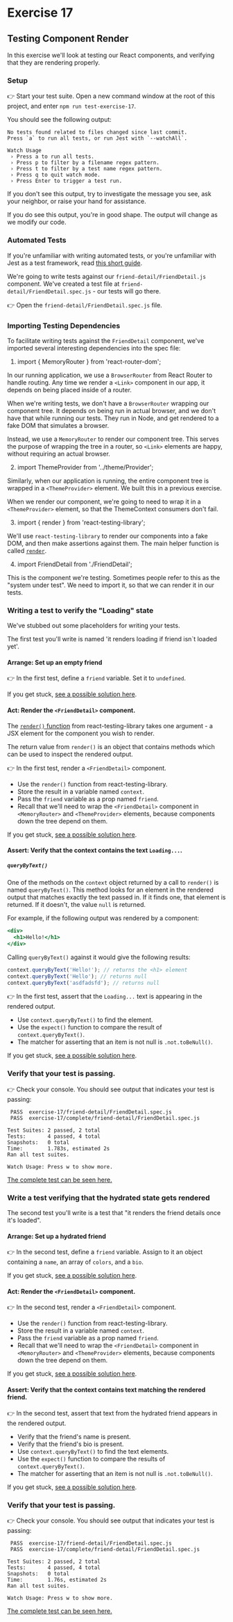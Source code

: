 # Exercise 17

## Testing Component Render

In this exercise we'll look at testing our React components, and verifying that they are rendering properly.

### Setup

👉 Start your test suite. Open a new command window at the root of this project, and enter `npm run test-exercise-17`.

You should see the following output:

```
No tests found related to files changed since last commit.
Press `a` to run all tests, or run Jest with `--watchAll`.

Watch Usage
 › Press a to run all tests.
 › Press p to filter by a filename regex pattern.
 › Press t to filter by a test name regex pattern.
 › Press q to quit watch mode.
 › Press Enter to trigger a test run.
```

If you don't see this output, try to investigate the message you see, ask your neighbor, or raise your hand for assistance.

If you do see this output, you're in good shape. The output will change as we modify our code.

### Automated Tests

If you're unfamiliar with writing automated tests, or you're unfamiliar with Jest as a test framework, read [this short guide](../junk-drawer/TESTING.md).

We're going to write tests against our `friend-detail/FriendDetail.js` component. We've created a test file at `friend-detail/FriendDetail.spec.js` - our tests will go there.

👉 Open the `friend-detail/FriendDetail.spec.js` file.

### Importing Testing Dependencies

To facilitate writing tests against the `FriendDetail` component, we've imported several interesting dependencies into the spec file:

1. import { MemoryRouter } from 'react-router-dom';

In our running application, we use a `BrowserRouter` from React Router to handle routing. Any time we render a `<Link>` component in our app, it depends on being placed inside of a router.

When we're writing tests, we don't have a `BrowserRouter` wrapping our component tree. It depends on being run in actual browser, and we don't have that while running our tests. They run in Node, and get rendered to a fake DOM that simulates a browser.

Instead, we use a `MemoryRouter` to render our component tree. This serves the purpose of wrapping the tree in a router, so `<Link>` elements are happy, without requiring an actual browser.

2. import ThemeProvider from '../theme/Provider';

Similarly, when our application is running, the entire component tree is wrapped in a `<ThemeProvider>` element. We built this in a previous exercise.

When we render our component, we're going to need to wrap it in a `<ThemeProvider>` element, so that the ThemeContext consumers don't fail.

3. import { render } from 'react-testing-library';

We'll use `react-testing-library` to render our components into a fake DOM, and then make assertions against them. The main helper function is called [`render`](https://github.com/kentcdodds/react-testing-library#render).

4. import FriendDetail from './FriendDetail';

This is the component we're testing. Sometimes people refer to this as the "system under test". We need to import it, so that we can render it in our tests.

### Writing a test to verify the "Loading" state

We've stubbed out some placeholders for writing your tests.

The first test you'll write is named 'it renders loading if friend isn`t loaded yet'.

#### Arrange: Set up an empty friend

👉 In the first test, define a `friend` variable. Set it to `undefined`.

If you get stuck, [see a possible solution here](./SOLUTIONS.md#loading-arrange).

#### Act: Render the `<FriendDetail>` component.

The [`render()` function](https://github.com/kentcdodds/react-testing-library#render) from react-testing-library takes one argument - a JSX element for the component you wish to render.

The return value from `render()` is an object that contains methods which can be used to inspect the rendered output.

👉 In the first test, render a `<FriendDetail>` component.

- Use the `render()` function from react-testing-library.
- Store the result in a variable named `context`.
- Pass the `friend` variable as a prop named `friend`.
- Recall that we'll need to wrap the `<FriendDetail>` component in `<MemoryRouter>` and `<ThemeProvider>` elements, because components down the tree depend on them.

If you get stuck, [see a possible solution here](./SOLUTIONS.md#loading-act).

#### Assert: Verify that the context contains the text `Loading...`.

##### `queryByText()`

One of the methods on the `context` object returned by a call to `render()` is named `queryByText()`. This method looks for an element in the rendered output that matches exactly the text passed in. If it finds one, that element is returned. If it doesn't, the value `null` is returned.

For example, if the following output was rendered by a component:

```jsx
<div>
  <h1>Hello!</h1>
</div>
```

Calling `queryByText()` against it would give the following results:

```jsx
context.queryByText('Hello!'); // returns the <h1> element
context.queryByText('Hello'); // returns null
context.queryByText('asdfadsfd'); // returns null
```

👉 In the first test, assert that the `Loading...` text is appearing in the rendered output.

- Use `context.queryByText()` to find the element.
- Use the `expect()` function to compare the result of `context.queryByText()`.
- The matcher for asserting that an item is not null is `.not.toBeNull()`.

If you get stuck, [see a possible solution here](./SOLUTIONS.md#loading-assert).

### Verify that your test is passing.

👉 Check your console. You should see output that indicates your test is passing:

```
 PASS  exercise-17/friend-detail/FriendDetail.spec.js
 PASS  exercise-17/complete/friend-detail/FriendDetail.spec.js

Test Suites: 2 passed, 2 total
Tests:       4 passed, 4 total
Snapshots:   0 total
Time:        1.783s, estimated 2s
Ran all test suites.

Watch Usage: Press w to show more.
```

[The complete test can be seen here.](./SOLUTIONS.md#loading-complete-test)

### Write a test verifying that the hydrated state gets rendered

The second test you'll write is a test that "it renders the friend details once it's loaded".

#### Arrange: Set up a hydrated friend

👉 In the second test, define a `friend` variable. Assign to it an object containing a `name`, an array of `colors`, and a `bio`.

If you get stuck, [see a possible solution here](./SOLUTIONS.md#hydrated-arrange).

#### Act: Render the `<FriendDetail>` component.

👉 In the second test, render a `<FriendDetail>` component.

- Use the `render()` function from react-testing-library.
- Store the result in a variable named `context`.
- Pass the `friend` variable as a prop named `friend`.
- Recall that we'll need to wrap the `<FriendDetail>` component in `<MemoryRouter>` and `<ThemeProvider>` elements, because components down the tree depend on them.

If you get stuck, [see a possible solution here](./SOLUTIONS.md#hydrated-act).

#### Assert: Verify that the context contains text matching the rendered friend.

👉 In the second test, assert that text from the hydrated friend appears in the rendered output.

- Verify that the friend's name is present.
- Verify that the friend's bio is present.
- Use `context.queryByText()` to find the text elements.
- Use the `expect()` function to compare the results of `context.queryByText()`.
- The matcher for asserting that an item is not null is `.not.toBeNull()`.

If you get stuck, [see a possible solution here](./SOLUTIONS.md#hydrated-assert).

### Verify that your test is passing.

👉 Check your console. You should see output that indicates your test is passing:

```
 PASS  exercise-17/friend-detail/FriendDetail.spec.js
 PASS  exercise-17/complete/friend-detail/FriendDetail.spec.js

Test Suites: 2 passed, 2 total
Tests:       4 passed, 4 total
Snapshots:   0 total
Time:        1.76s, estimated 2s
Ran all test suites.

Watch Usage: Press w to show more.
```

[The complete test can be seen here.](./SOLUTIONS.md#hydrated-complete-test)
